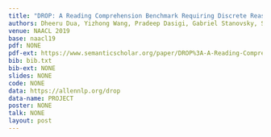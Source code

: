 ```yaml
---
title: "DROP: A Reading Comprehension Benchmark Requiring Discrete Reasoning Over Paragraphs"
authors: Dheeru Dua, Yizhong Wang, Pradeep Dasigi, Gabriel Stanovsky, Sameer Singh and Matt Gardner
venue: NAACL 2019
base: naacl19
pdf: NONE
pdf-ext: https://www.semanticscholar.org/paper/DROP%3A-A-Reading-Comprehension-Benchmark-Requiring-Dua-Wang/248352852f5baa2ef333077c6084a618cb1ea0fd
bib: bib.txt
bib-ext: NONE
slides: NONE
code: NONE
data: https://allennlp.org/drop
data-name: PROJECT
poster: NONE
talk: NONE
layout: post
---
```

